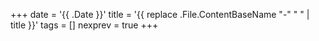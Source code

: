 +++
date = '{{ .Date }}'
title = '{{ replace .File.ContentBaseName "-" " " | title }}'
tags = []
nexprev = true
+++

